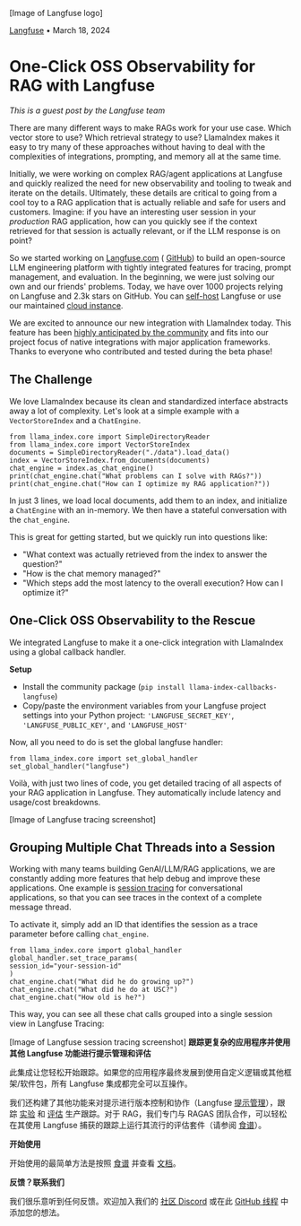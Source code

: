 [Image of Langfuse logo]

[Langfuse](/blog/author/langfuse) • March 18, 2024

# One-Click OSS Observability for RAG with Langfuse

*This is a guest post by the Langfuse team*

There are many different ways to make RAGs work for your use case. Which vector store to use? Which retrieval strategy to use? LlamaIndex makes it easy to try many of these approaches without having to deal with the complexities of integrations, prompting, and memory all at the same time.

Initially, we were working on complex RAG/agent applications at Langfuse and quickly realized the need for new observability and tooling to tweak and iterate on the details. Ultimately, these details are critical to going from a cool toy to a RAG application that is actually reliable and safe for users and customers. Imagine: if you have an interesting user session in your *production* RAG application, how can you quickly see if the context retrieved for that session is actually relevant, or if the LLM response is on point?

So we started working on [Langfuse.com](http://langfuse.com) ( [GitHub](https://github.com/langfuse/langfuse)) to build an open-source LLM engineering platform with tightly integrated features for tracing, prompt management, and evaluation. In the beginning, we were just solving our own and our friends' problems. Today, we have over 1000 projects relying on Langfuse and 2.3k stars on GitHub. You can [self-host](https://langfuse.com/docs/deployment/self-host) Langfuse or use our maintained [cloud instance](https://cloud.langfuse.com).

We are excited to announce our new integration with LlamaIndex today. This feature has been [highly anticipated by the community](https://github.com/orgs/langfuse/discussions/828) and fits into our project focus of native integrations with major application frameworks. Thanks to everyone who contributed and tested during the beta phase!

## The Challenge

We love LlamaIndex because its clean and standardized interface abstracts away a lot of complexity. Let's look at a simple example with a `VectorStoreIndex` and a `ChatEngine`.

```
from llama_index.core import SimpleDirectoryReader
from llama_index.core import VectorStoreIndex
documents = SimpleDirectoryReader("./data").load_data()
index = VectorStoreIndex.from_documents(documents)
chat_engine = index.as_chat_engine()
print(chat_engine.chat("What problems can I solve with RAGs?"))
print(chat_engine.chat("How can I optimize my RAG application?"))
```

In just 3 lines, we load local documents, add them to an index, and initialize a `ChatEngine` with an in-memory. We then have a stateful conversation with the `chat_engine`.

This is great for getting started, but we quickly run into questions like:

* "What context was actually retrieved from the index to answer the question?"
* "How is the chat memory managed?"
* "Which steps add the most latency to the overall execution? How can I optimize it?"

## One-Click OSS Observability to the Rescue

We integrated Langfuse to make it a one-click integration with LlamaIndex using a global callback handler.

**Setup**

- Install the community package (`pip install llama-index-callbacks-langfuse`)
- Copy/paste the environment variables from your Langfuse project settings into your Python project: `'LANGFUSE_SECRET_KEY'`, `'LANGFUSE_PUBLIC_KEY'`, and `'LANGFUSE_HOST'`

Now, all you need to do is set the global langfuse handler:

```
from llama_index.core import set_global_handler
set_global_handler("langfuse")
```

Voilà, with just two lines of code, you get detailed tracing of all aspects of your RAG application in Langfuse. They automatically include latency and usage/cost breakdowns.

[Image of Langfuse tracing screenshot]

## Grouping Multiple Chat Threads into a Session

Working with many teams building GenAI/LLM/RAG applications, we are constantly adding more features that help debug and improve these applications. One example is [session tracing](https://langfuse.com/docs/tracing/sessions) for conversational applications, so that you can see traces in the context of a complete message thread.

To activate it, simply add an ID that identifies the session as a trace parameter before calling `chat_engine`.

```
from llama_index.core import global_handler
global_handler.set_trace_params(
session_id="your-session-id"
)
chat_engine.chat("What did he do growing up?")
chat_engine.chat("What did he do at USC?")
chat_engine.chat("How old is he?")
```

This way, you can see all these chat calls grouped into a single session view in Langfuse Tracing:

[Image of Langfuse session tracing screenshot]
**跟踪更复杂的应用程序并使用其他 Langfuse 功能进行提示管理和评估**

此集成让您轻松开始跟踪。如果您的应用程序最终发展到使用自定义逻辑或其他框架/软件包，所有 Langfuse 集成都完全可以互操作。

我们还构建了其他功能来对提示进行版本控制和协作（Langfuse [提示管理](https://langfuse.com/docs/prompts/get-started)），跟踪 [实验](https://langfuse.com/docs/experimentation) 和 [评估](https://langfuse.com/docs/scores/overview) 生产跟踪。对于 RAG，我们专门与 RAGAS 团队合作，可以轻松在其使用 Langfuse 捕获的跟踪上运行其流行的评估套件（请参阅 [食谱](https://langfuse.com/docs/scores/model-based-evals/ragas)）。

**开始使用**

开始使用的最简单方法是按照 [食谱](https://docs.llamaindex.ai/en/stable/examples/callbacks/LangfuseCallbackHandler.html) 并查看 [文档](https://langfuse.com/docs/integrations/llama-index/get-started)。

**反馈？联系我们**

我们很乐意听到任何反馈。欢迎加入我们的 [社区 Discord](https://langfuse.com/discord) 或在此 [GitHub 线程](https://github.com/orgs/langfuse/discussions/828) 中添加您的想法。